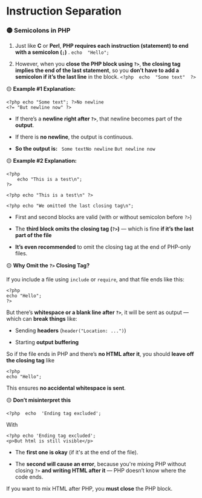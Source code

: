 # Instruction Separation


### 🟡 **Semicolons in PHP**

 1. Just like **C** or **Perl**, **PHP requires each instruction
    (statement) to end with a semicolon (`;`)** .
    `echo  "Hello";`
    
 2. However, when you **close the PHP block using `?>`**, **the closing
    tag implies the end of the last statement**, so you **don’t have to
    add a semicolon if it’s the last line** in the block.
`<?php  echo  "Some text"  ?>`

🟡 **Example #1 Explanation:**

    <?php echo "Some text"; ?>No newline
    <?= "But newline now" ?>

  -   If there’s a **newline right after `?>`**, that newline becomes part of the **output**.
   -   If there is **no newline**, the output is continuous.
   
   - **So the output is:**
  ` Some textNo newline`
	`But newline now`
	
🟡 **Example #2 Explanation:**

    <?php
        echo "This is a test\n";
    ?>
    
    <?php echo "This is a test\n" ?>
    
    <?php echo "We omitted the last closing tag\n";

-   First and second blocks are valid (with or without semicolon before `?>`)
    
-   The **third block omits the closing tag (`?>`)** — which is fine **if it’s the last part of the file**
    
-   **It’s even recommended** to omit the closing tag at the end of PHP-only files.

🟡 **Why Omit the `?>` Closing Tag?**

If you include a file using `include` or `require`, and that file ends like this:

    <?php
    echo "Hello";
    ?>
   
   But there’s **whitespace or a blank line after `?>`**, it will be sent as output — which can **break things** like:

-   Sending **headers** (`header("Location: ...")`)
    
-   Starting **output buffering**
    

So if the file ends in PHP and there’s **no HTML after it**, you should **leave off the closing tag** like

    <?php
    echo "Hello";
    
This ensures **no accidental whitespace is sent**.

🟡 **Don’t misinterpret  this**

 `<?php  echo  'Ending tag excluded';`
 
With

    <?php echo 'Ending tag excluded';
    <p>But html is still visible</p>


-   The **first one is okay** (if it's at the end of the file).
    
-   The **second will cause an error**, because you're mixing PHP without closing `?>` **and writing HTML after it** — PHP doesn’t know where the code ends.
    

If you want to mix HTML after PHP, you **must close** the PHP block.
